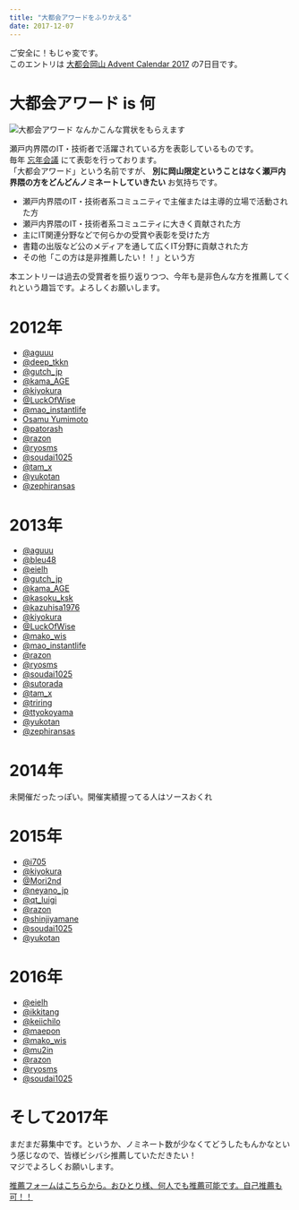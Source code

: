 ```yaml
---
title: "大都会アワードをふりかえる"
date: 2017-12-07
---
```


ご安全に！もじゃ変です。  
このエントリは [大都会岡山 Advent Calendar 2017](https://adventar.org/calendars/2259) の7日目です。

# 大都会アワード is 何

![大都会アワード](https://lh3.googleusercontent.com/oivjUDlKbdrlVODkmdr4bUfCvdOTzd-IWorIwQMqfAfEZCkI4b2vIXuubVadOfw3Lu9rFBuItLll-5-bYAzV-73aR4mFSSNRjesXbZStEkSzGV0lOqo5KXxuhBenQhhD1uWwH2cMpWZUWPB3MpaSlm9MmTpiOATQObJXhaCrtuUonus-BMDNb7FpOSb9qJmmHHPjAJz61pVibGL8BG60pCmay5rQGPhqHPh6KkB8wFAC8of_nafFmzE95d6qMBVsbodTQ9QEsrjhR5MrB3USf-lUkJIFYgMJXhErpahEiHd9SHbbZ-XSAoFxsJ5YVKnyJbBRKlkQgojGwRjTH0cpLqaboETKzN2wJ3pks4enBmRVtivXOgo6ifX3Ae8qzalyCzp_qF69tI5GgfHTnvJZ1R6ut3zY8eXExOpYejuqEqhPu9EGkOE7Nvi7yMjZZtm_eSHmz2IqEtzGazFFXgnutxVTJShVA272FOVrzsE_D9C8m7ir5Nh1Glp5gqGVyW6UURsDSh7BrZzeAwfz0MEYbLs7IEHklp_F93JxbrwbJW4BVmtVSsfDat54DTdhp4VDi2BfpUyvg6WyKuYXevAYsDtRTebGG1GpgmEjYfk9zw=w1759-h989-no) なんかこんな賞状をもらえます

瀬戸内界隈のIT・技術者で活躍されている方を表彰しているものです。  
毎年 [忘年会議](https://bonenkaigi.connpass.com/) にて表彰を行っております。  
「大都会アワード」という名前ですが、 **別に岡山限定ということはなく瀬戸内界隈の方をどんどんノミネートしていきたい** お気持ちです。

- 瀬戸内界隈のIT・技術者系コミュニティで主催または主導的立場で活動された方
- 瀬戸内界隈のIT・技術者系コミュニティに大きく貢献された方
- 主にIT関連分野などで何らかの受賞や表彰を受けた方
- 書籍の出版など公のメディアを通して広くIT分野に貢献された方
- その他「この方は是非推薦したい！！」という方

本エントリーは過去の受賞者を振り返りつつ、今年も是非色んな方を推薦してくれという趣旨です。よろしくお願いします。

# 2012年

- [@aguuu](https://twitter.com/aguuu)
- [@deep_tkkn](https://twitter.com/deep_tkkn)
- [@gutch_jp](https://twitter.com/gutch_jp)
- [@kama_AGE](https://twitter.com/kama_AGE)
- [@kiyokura](https://twitter.com/kiyokura)
- [@LuckOfWise](https://twitter.com/LuckOfWise)
- [@mao_instantlife](https://twitter.com/mao_instantlife)
- [Osamu Yumimoto](https://www.facebook.com/lopes.nb)
- [@patorash](https://twitter.com/patorash)
- [@razon](https://twitter.com/razon)
- [@ryosms](https://twitter.com/ryosms)
- [@soudai1025](https://twitter.com/soudai1025)
- [@tam_x](https://twitter.com/tam_x)
- [@yukotan](https://twitter.com/yukotan)
- [@zephiransas](https://twitter.com/zephiransas)

# 2013年

- [@aguuu](https://twitter.com/aguuu)
- [@bleu48](https://twitter.com/bleu48)
- [@eielh](https://twitter.com/eielh)
- [@gutch_jp](https://twitter.com/gutch_jp)
- [@kama_AGE](https://twitter.com/kama_AGE)
- [@kasoku_ksk](https://twitter.com/kasoku_ksk)
- [@kazuhisa1976](https://twitter.com/kazuhisa1976)
- [@kiyokura](https://twitter.com/kiyokura)
- [@LuckOfWise](https://twitter.com/LuckOfWise)
- [@mako_wis](https://twitter.com/mako_wis)
- [@mao_instantlife](https://twitter.com/mao_instantlife)
- [@razon](https://twitter.com/razon)
- [@ryosms](https://twitter.com/ryosms)
- [@soudai1025](https://twitter.com/soudai1025)
- [@sutorada](https://twitter.com/sutorada)
- [@tam_x](https://twitter.com/tam_x)
- [@triring](https://twitter.com/triring)
- [@ttyokoyama](https://twitter.com/ttyokoyama)
- [@yukotan](https://twitter.com/yukotan)
- [@zephiransas](https://twitter.com/zephiransas)

# 2014年

未開催だったっぽい。開催実績握ってる人はソースおくれ

# 2015年

- [@i705](https://twitter.com/i705)
- [@kiyokura](https://twitter.com/kiyokura)
- [@Mori2nd](https://twitter.com/Mori2nd)
- [@neyano_jp](https://twitter.com/neyano_jp)
- [@qt_luigi](https://twitter.com/qt_luigi)
- [@razon](https://twitter.com/razon)
- [@shinjiyamane](https://twitter.com/shinjiyamane)
- [@soudai1025](https://twitter.com/soudai1025)
- [@yukotan](https://twitter.com/yukotan)

# 2016年

- [@eielh](https://twitter.com/eielh)
- [@ikkitang](https://twitter.com/ikkitang)
- [@keiichilo](https://twitter.com/keiichilo)
- [@maepon](https://twitter.com/maepon)
- [@mako_wis](https://twitter.com/mako_wis)
- [@mu2in](https://twitter.com/mu2in)
- [@razon](https://twitter.com/razon)
- [@ryosms](https://twitter.com/ryosms)
- [@soudai1025](https://twitter.com/soudai1025)

# そして2017年

まだまだ募集中です。というか、ノミネート数が少なくてどうしたもんかなという感じなので、皆様ビシバシ推薦していただきたい！  
マジでよろしくお願いします。

[推薦フォームはこちらから。おひとり様、何人でも推薦可能です。自己推薦も可！！](https://docs.google.com/forms/d/1625Y8jI5x1AUvXFjoU5pOS8nIdo-N6PHr6q9OlQVv0Q/viewform)
